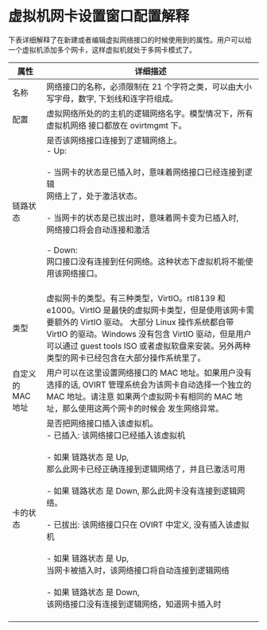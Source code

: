 # 虚拟机网卡设置窗口配置解释

下表详细解释了在新建或者编辑虚拟网络接口的时候使用到的属性。用户可以给
一个虚拟机添加多个网卡，这样虚拟机就处于多网卡模式了。

|属性|详细描述|
|----|--------|
|名称|网络接口的名称，必须限制在 21 个字符之类，可以由大小写字母，数字, 下划线和连字符组成。|
|配置|虚拟网络所处的的主机的逻辑网络名字。模型情况下，所有虚拟机网络 接口都放在 ovirtmgmt 下。|
|链路状态|是否该网络接口连接到了逻辑网络上。<br/>-   Up:<br/><br/>    -   当网卡的状态是已插入时，意味着网络接口已经连接到逻辑<br/>        网络上了，处于激活状态。<br/><br/>    -   当网卡的状态是已拔出时，意味着网卡变为已插入时,<br/>        网络接口将会自动连接和激活<br/><br/>-   Down:<br/>    网口接口没有连接到任何网络。这种状态下虚拟机将不能使用该网络接口。<br/><br/>|
|类型|虚拟网卡的类型。有三种类型，VirtIO。rtl8139 和 e1000。VirtIO 是最快的虚拟网卡类型，但是使用该网卡需要额外的 VirtIO 驱动。 大部分 Linux 操作系统都自带 VirtIO 的驱动。Windows 没有包含 VirtIO 驱动，但是用户可以通过 guest tools ISO 或者虚拟软盘来安装。另外两种类型的网卡已经包含在大部分操作系统里了。|
|自定义的 MAC 地址|用户可以在这里设置网络接口的 MAC 地址。如果用户没有选择的话, OVIRT 管理系统会为该网卡自动选择一个独立的 MAC 地址。请注意 如果两个虚拟网卡有相同的 MAC 地址，那么使用这两个网卡的时候会 发生网络异常。|
|卡的状态|是否把网络接口插入该虚拟机。<br/>-   已插入: 该网络接口已经插入该虚拟机<br/><br/>    -   如果 链路状态 是 Up,<br/>        那么此网卡已经正确连接到逻辑网络了，并且已激活可用<br/><br/>    -   如果 链路状态 是 Down, 那么此网卡没有连接到逻辑网络。<br/><br/>-   已拔出: 该网络接口只在 OVIRT 中定义, 没有插入该虚拟机<br/><br/>    -   如果 链路状态 是 Up,<br/>        当网卡被插入时，该网络接口将自动连接到逻辑网络<br/><br/>    -   如果 链路状态 是 Down,<br/>        该网络接口没有连接到逻辑网络，知道网卡插入时<br/><br/>|
